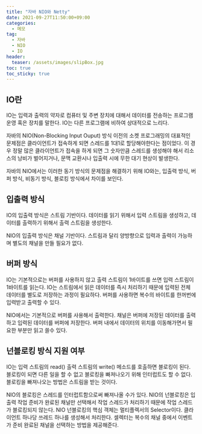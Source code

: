 ```yaml
---
title: "자바 NIO와 Netty"
date: 2021-09-27T11:50:00+09:00
categories:
  - 메모
tag:
  - 자바
  - NIO
  - IO
header:
  teaser: /assets/images/slipBox.jpg
toc: true
toc_sticky: true
---
```

## IO란
IO는 입력과 출력의 약자로 컴퓨터 및 주변 장치에 대해서 데이터를 전송하는 프로그램 운영 혹은 장치를 말한다. IO는 다른 프로그램에 비하여 상대적으로 느리다. 

자바의 NIO(Non-Blocking Input Ouput) 방식 이전의 소켓 프로그래밍의 대표적인 문제점은 클라이언트가 접속하게 되면 스레드를 1대1로 할당해야한다는 점이었다. 이 경우 정말 많은 클라이언트가 접속을 하게 되면 그 숫자만큼 스레드를 생성해야 해서 리소스의 낭비가 벌어지거나, 문맥 교환시나 입출력 시에 무한 대기 현상이 발생한다. 

자바의 NIO에서는 이러한 동기 방식의 문제점을 해결하기 위해 IO와는, 입출력 방식, 버퍼 방식, 비동기 방식, 블로킹 방식에서 차이를 보인다.

## 입출력 방식
IO의 입출력 방식은 스트림 기반이다. 데이터를 읽기 위해서 입력 스트림을 생성하고, 데이터를 출력하기 위해서 출력 스트림을 생성한다. 

NIO의 입출력 방식은 채널 기반이다. 스트림과 달리 양방향으로 입력과 출력이 가능하며 별도의 채널을 만들 필요가 없다. 

## 버퍼 방식
IO는 기본적으로는 버퍼를 사용하지 않고 출력 스트림이 1바이트를 쓰면 입력 스트림이 1바이트를 읽는다. IO는 스트림에서 읽은 데이터를 즉시 처리하기 때문에 입력된 전체 데이터를 별도로 저장하는 과정이 필요하다. 버퍼를 사용하면 복수의 바이트를 한꺼번에 입력받고 출력할 수 있다. 

NIO에서는 기본적으로 버퍼를 사용해서 출력한다. 채널은 버퍼에 저장된 데이터를 출력하고 입력된 데이터를 버퍼에 저장한다. 버퍼 내에서 데이터의 위치를 이동해가면서 필요한 부분만 읽고 쓸수 있다. 

## 넌블로킹 방식 지원 여부
IO는 입력 스트림의 read() 출력 스트림의 write() 메소드를 호출하면 블로킹이 된다. 블로킹이 되면 다른 일을 할 수 없고 블로킹을 빠져나오기 위해 인터럽트도 할 수 없다. 블로킹을 빠져나오는 방법은 스트림을 받는 것이다. 

NIO의 블로킹은 스레드를 인터럽트함으로써 빠져나올 수가 있다. NIO의 넌블로킹은 입출력 작업 준비가 완료된 채널만 선택해서 작업 스레드가 처리하기 때문에 작업 스레드가 블로킹되지 않는다. NIO 넌블로킹의 핵심 객체는 멀티플렉서의 Selector이다. 클라이언트 하나당 쓰레드 하나를 생성해서 처리한다. 셀렉터는 복수의 채널 중에서 이벤트가 준비 완료된 채널을 선택하는 방법을 제공해준다. 